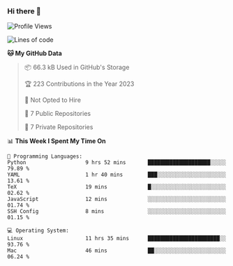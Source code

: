 ### Hi there 👋

<!--
**huayuan4396/huayuan4396** is a ✨ _special_ ✨ repository because its `README.md` (this file) appears on your GitHub profile.

Here are some ideas to get you started:

- 🔭 I’m currently working on ...
- 🌱 I’m currently learning ...
- 👯 I’m looking to collaborate on ...
- 🤔 I’m looking for help with ...
- 💬 Ask me about ...
- 📫 How to reach me: ...
- 😄 Pronouns: ...
- ⚡ Fun fact: ...
-->

<!--START_SECTION:waka-->
![Profile Views](http://img.shields.io/badge/Profile%20Views-0-blue)

![Lines of code](https://img.shields.io/badge/From%20Hello%20World%20I%27ve%20Written-225.1%20thousand%20lines%20of%20code-blue)

**🐱 My GitHub Data** 

> 📦 66.3 kB Used in GitHub's Storage 
 > 
> 🏆 223 Contributions in the Year 2023
 > 
> 🚫 Not Opted to Hire
 > 
> 📜 7 Public Repositories 
 > 
> 🔑 7 Private Repositories 
 > 
📊 **This Week I Spent My Time On** 

```text
💬 Programming Languages: 
Python                   9 hrs 52 mins       ████████████████████░░░░░   79.89 % 
YAML                     1 hr 40 mins        ███░░░░░░░░░░░░░░░░░░░░░░   13.61 % 
TeX                      19 mins             █░░░░░░░░░░░░░░░░░░░░░░░░   02.62 % 
JavaScript               12 mins             ░░░░░░░░░░░░░░░░░░░░░░░░░   01.74 % 
SSH Config               8 mins              ░░░░░░░░░░░░░░░░░░░░░░░░░   01.15 % 

💻 Operating System: 
Linux                    11 hrs 35 mins      ███████████████████████░░   93.76 % 
Mac                      46 mins             ██░░░░░░░░░░░░░░░░░░░░░░░   06.24 % 
```


<!--END_SECTION:waka-->
